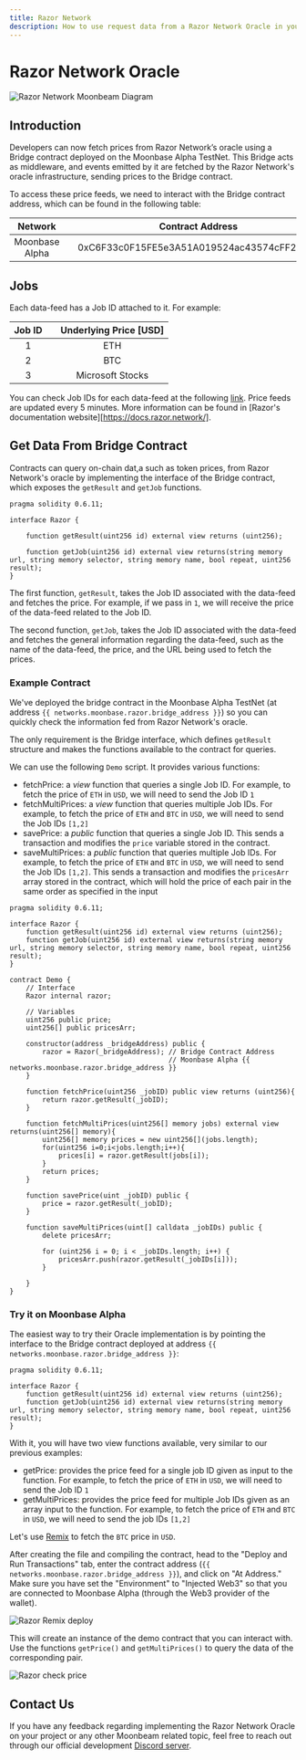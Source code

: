 ```yaml
---
title: Razor Network
description: How to use request data from a Razor Network Oracle in your Moonbeam Ethereum DApp using smart contracts
---
```

# Razor Network Oracle

![Razor Network Moonbeam Diagram](/images/razor/razor-banner.png)

## Introduction

Developers can now fetch prices from Razor Network’s oracle using a Bridge contract deployed on the Moonbase Alpha TestNet. This Bridge acts as middleware, and events emitted by it are fetched by the Razor Network's oracle infrastructure, sending prices to the Bridge contract.

To access these price feeds, we need to interact with the Bridge contract address, which can be found in the following table:

|     Network    | |         Contract Address        |
|:--------------:|-|:------------------------------------------:|
| Moonbase Alpha | | 0xC6F33c0F15FE5e3A51A019524ac43574cFF29EFB |

## Jobs

Each data-feed has a Job ID attached to it. For example:

|    Job ID    | |    Underlying Price [USD]  |
|:------------:|-|:--------------------------:|
|       1      | |            ETH             |
|       2      | |            BTC             |
|       3      | |      Microsoft Stocks      |

You can check Job IDs for each data-feed at the following [link](https://razorscan.io/#/custom). Price feeds are updated every 5 minutes. More information can be found in [Razor's documentation website][https://docs.razor.network/].

## Get Data From Bridge Contract

Contracts can query on-chain dat,a such as token prices, from Razor Network's oracle by implementing the interface of the Bridge contract, which exposes the `getResult` and `getJob` functions.

```
pragma solidity 0.6.11;

interface Razor {
    
    function getResult(uint256 id) external view returns (uint256);
    
    function getJob(uint256 id) external view returns(string memory url, string memory selector, string memory name, bool repeat, uint256 result);
}
```

The first function, `getResult`, takes the Job ID associated with the data-feed and fetches the price. For example, if we pass in `1`, we will receive the price of the data-feed related to the Job ID.

The second function, `getJob`, takes the Job ID associated with the data-feed and fetches the general information regarding the data-feed, such as the name of the data-feed, the price, and the URL being used to fetch the prices.

### Example Contract

We've deployed the bridge contract in the Moonbase Alpha TestNet (at address `{{ networks.moonbase.razor.bridge_address }}`) so you can quickly check the information fed from Razor Network's oracle. 

The only requirement is the Bridge interface, which defines `getResult` structure and makes the functions available to the contract for queries.


We can use the following `Demo` script. It provides various functions:

 -  fetchPrice: a _view_ function that queries a single Job ID. For example, to fetch the price of `ETH` in `USD`, we will need to send the Job ID `1`
 -  fetchMultiPrices: a _view_ function that queries multiple Job IDs. For example, to fetch the price of `ETH` and `BTC` in `USD`, we will need to send the Job IDs `[1,2]`
 -  savePrice: a _public_ function that queries a single Job ID. This sends a transaction and modifies the `price` variable stored in the contract.
 -  saveMultiPrices: a _public_ function that queries multiple Job IDs. For example, to fetch the price of `ETH` and `BTC` in `USD`, we will need to send the Job IDs `[1,2]`. This sends a transaction and modifies the `pricesArr` array stored in the contract, which will hold the price of each pair in the same order as specified in the input

```sol
pragma solidity 0.6.11;

interface Razor {
    function getResult(uint256 id) external view returns (uint256);
    function getJob(uint256 id) external view returns(string memory url, string memory selector, string memory name, bool repeat, uint256 result);
}

contract Demo {
    // Interface
    Razor internal razor;
    
    // Variables
    uint256 public price;
    uint256[] public pricesArr;

    constructor(address _bridgeAddress) public {
        razor = Razor(_bridgeAddress); // Bridge Contract Address
                                       // Moonbase Alpha {{ networks.moonbase.razor.bridge_address }}
    }

    function fetchPrice(uint256 _jobID) public view returns (uint256){
        return razor.getResult(_jobID);
    }
    
    function fetchMultiPrices(uint256[] memory jobs) external view returns(uint256[] memory){
        uint256[] memory prices = new uint256[](jobs.length);
        for(uint256 i=0;i<jobs.length;i++){
            prices[i] = razor.getResult(jobs[i]);
        }
        return prices;
    }
    
    function savePrice(uint _jobID) public {
        price = razor.getResult(_jobID);
    }

    function saveMultiPrices(uint[] calldata _jobIDs) public {
        delete pricesArr;
        
        for (uint256 i = 0; i < _jobIDs.length; i++) {
            pricesArr.push(razor.getResult(_jobIDs[i]));
        }

    }
}
```

### Try it on Moonbase Alpha

The easiest way to try their Oracle implementation is by pointing the interface to the Bridge contract deployed at address `{{ networks.moonbase.razor.bridge_address }}`:

```sol
pragma solidity 0.6.11;

interface Razor {
    function getResult(uint256 id) external view returns (uint256);
    function getJob(uint256 id) external view returns(string memory url, string memory selector, string memory name, bool repeat, uint256 result);
}
```

With it, you will have two view functions available, very similar to our previous examples:

 -  getPrice: provides the price feed for a single job ID given as input to the function. For example, to fetch the price of `ETH` in `USD`, we will need to send the Job ID `1`
 -  getMultiPrices: provides the price feed for multiple Job IDs given as an array input to the function. For example, to fetch the price of `ETH` and `BTC` in `USD`, we will need to send the job IDs `[1,2]`

Let's use [Remix](/integrations/remix/) to fetch the `BTC` price in `USD`.

After creating the file and compiling the contract, head to the "Deploy and Run Transactions" tab, enter the contract address (`{{ networks.moonbase.razor.bridge_address }}`), and click on "At Address." Make sure you have set the "Environment" to "Injected Web3" so that you are connected to Moonbase Alpha (through the Web3 provider of the wallet). 

![Razor Remix deploy](/images/razor/razor-demo1.png)

This will create an instance of the demo contract that you can interact with. Use the functions `getPrice()` and `getMultiPrices()` to query the data of the corresponding pair.

![Razor check price](/images/razor/razor-demo2.png)

## Contact Us
If you have any feedback regarding implementing the Razor Network Oracle on your project or any other Moonbeam related topic, feel free to reach out through our official development [Discord server](https://discord.com/invite/PfpUATX).
